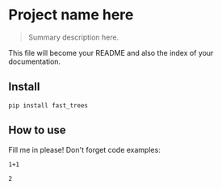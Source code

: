 # Project name here
> Summary description here.


This file will become your README and also the index of your documentation.

## Install

`pip install fast_trees`

## How to use

Fill me in please! Don't forget code examples:

```
1+1
```




    2


